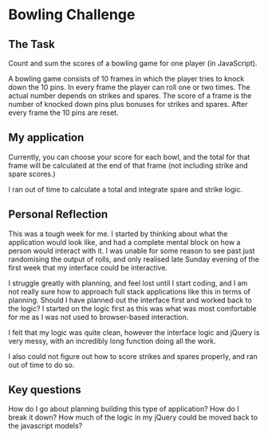 # Bowling Challenge

## The Task

Count and sum the scores of a bowling game for one player (in JavaScript).

A bowling game consists of 10 frames in which the player tries to knock down the 10 pins. In every frame the player can roll one or two times. The actual number depends on strikes and spares. The score of a frame is the number of knocked down pins plus bonuses for strikes and spares. After every frame the 10 pins are reset.

## My application

Currently, you can choose your score for each bowl, and the total for that frame will be calculated at the end of that frame (not including strike and spare scores.)

I ran out of time to calculate a total and integrate spare and strike logic.

## Personal Reflection

This was a tough week for me. I started by thinking about what the application would look like, and had a complete mental block on how a person would interact with it. I was unable for some reason to see past just randomising the output of rolls, and only realised late Sunday evening of the first week that my interface could be interactive.

I struggle greatly with planning, and feel lost until I start coding, and I am not really sure how to approach full stack applications like this in terms of planning. Should I have planned out the interface first and worked back to the logic? I started on the logic first as this was what was most comfortable for me as I was not used to browser-based interaction.

I felt that my logic was quite clean, however the interface logic and jQuery is very messy, with an incredibly long function doing all the work.

I also could not figure out how to score strikes and spares properly, and ran out of time to do so.

## Key questions

How do I go about planning building this type of application? How do I break it down?
How much of the logic in my jQuery could be moved back to the javascript models?
